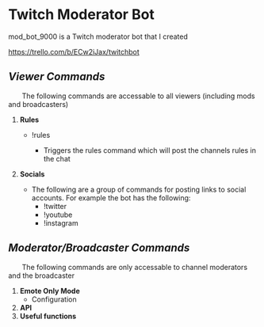 # Twitch Moderator Bot

mod_bot_9000 is a Twitch moderator bot that I created

https://trello.com/b/ECw2iJax/twitchbot 

*Viewer Commands*
--

&nbsp;&nbsp;&nbsp;&nbsp;&nbsp;&nbsp; The following commands are accessable to all viewers (including mods and broadcasters)

1. **Rules**

    * !rules

        *  Triggers the rules command which will post the channels rules in the chat

1. **Socials**

    * The following are a group of commands for posting links to social accounts.  For example the bot has the following:
        * !twitter
        * !youtube
        * !instagram

*Moderator/Broadcaster Commands*
--

&nbsp;&nbsp;&nbsp;&nbsp;&nbsp;&nbsp; The following commands are only accessable to channel moderators and the broadcaster

1. **Emote Only Mode**
   * Configuration
1. **API**
1. **Useful functions**

